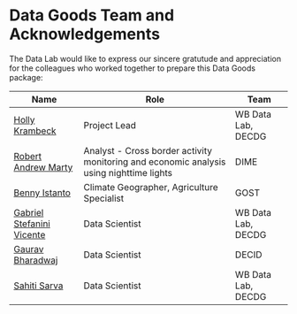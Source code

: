 # Data Goods Team and Acknowledgements

The Data Lab would like to express our sincere gratutude and appreciation for the colleagues who worked together to prepare this Data Goods package:

| **Name**                                                   | **Role**                                                                                  | **Team**           |
| ---------------------------------------------------------- | ----------------------------------------------------------------------------------------- | ------------------ |
| [Holly Krambeck](mailto:hkrambeck@worldbank.org)           | Project Lead                                                                              | WB Data Lab, DECDG |
| [Robert Andrew Marty](mailto:rmarty@worldbank.org)         | Analyst - Cross border activity   monitoring and economic analysis using nighttime lights | DIME               |
| [Benny Istanto](mailto:bistanto@worldbank.org)           | Climate Geographer, Agriculture Specialist                                                          | GOST               |
| [Gabriel Stefanini Vicente](mailto:gvicente@worldbank.org) | Data Scientist                         | WB Data Lab, DECDG |
| [Gaurav Bharadwaj](mailto:gbharadwaj1@worldbank.org) | Data Scientist                         | DECID |
| [Sahiti Sarva](mailto:ssarva@worldbank.org)                | Data Scientist                                       | WB Data Lab, DECDG |


